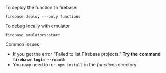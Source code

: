 To deploy the function to firebase:

```
firebase deploy ---only functions
```

To debug locally with emulator

```
firebase emulators:start
```

Common issues

- If you get the error "Failed to list Firebase projects."
  **Try the command `firebase login --reauth`**
- You may need to run `npm install` in the _functions_ directory
